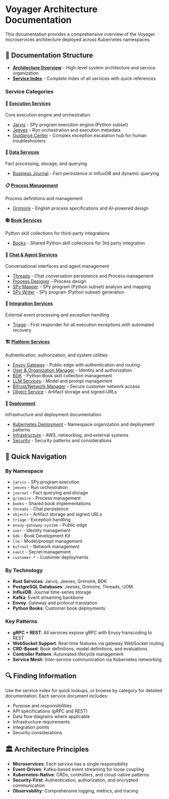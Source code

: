 # Voyager Architecture Documentation

This documentation provides a comprehensive overview of the Voyager microservices architecture deployed across Kubernetes namespaces.

## 📁 Documentation Structure

- **[Architecture Overview](architecture-overview.md)** - High-level system architecture and service organization
- **[Service Index](service-index.md)** - Complete index of all services with quick references

### Service Categories

#### 🚀 [Execution Services](execution-services/)
Core execution engine and orchestration
- [Jarvis](execution-services/jarvis.md) - SPy program execution engine (Python subset)
- [Jeeves](execution-services/jeeves.md) - Run orchestration and execution metadata
- [Guidance Center](execution-services/guidance.md) - Complex exception escalation hub for human troubleshooters

#### 💾 [Data Services](data-services/)
Fact processing, storage, and querying
- [Business Journal](data-services/journal.md) - Fact persistence in InfluxDB and dynamic querying

#### 📋 [Process Management](process-management/)
Process definitions and management
- [Grimoire](process-management/grimoire.md) - English process specifications and AI-powered design

#### 📚 [Book Services](book-services/)
Python skill collections for third-party integrations
- [Books](book-services/books.md) - Shared Python skill collections for 3rd party integration

#### 💬 [Chat & Agent Services](chat-agent-services/)
Conversational interfaces and agent management
- [Threads](chat-agent-services/threads.md) - Chat conversation persistence and Process management
- [Process Designer](chat-agent-services/process-designer.md) - Process design
- [SPy Mapper](chat-agent-services/spy-mapper.md) - SPy program (Python subset) analysis and mapping
- [SPy Writer](chat-agent-services/spy-writer.md) - SPy program (Python subset) generation

#### 🔗 [Integration Services](integration-services/)
External event processing and exception handling
- [Triage](integration-services/triage.md) - First responder for all execution exceptions with automated recovery

#### 🏗️ [Platform Services](platform-services/)
Authentication, authorization, and system utilities
- [Envoy Gateway](platform-services/envoy-gateway.md) - Public edge with authentication and routing
- [User & Organization Manager](platform-services/user-org-manager.md) - Identity and authorization
- [BDK](platform-services/bdk.md) - Python Book skill collection management
- [LLM Services](platform-services/llm-services.md) - Model and prompt management
- [Bifrost/Network Manager](platform-services/bifrost.md) - Secure customer network access
- [Object Service](platform-services/object-service.md) - Artifact storage and signed URLs

#### 🚢 [Deployment](deployment/)
Infrastructure and deployment documentation
- [Kubernetes Deployment](deployment/kubernetes.md) - Namespace organization and deployment patterns
- [Infrastructure](deployment/infrastructure.md) - AWS, networking, and external systems
- [Security](deployment/security.md) - Security patterns and considerations

## 🎯 Quick Navigation

### By Namespace
- `jarvis` - SPy program execution
- `jeeves` - Run orchestration
- `journal` - Fact querying and storage
- `grimoire` - Process management
- `books` - Shared book implementations
- `threads` - Chat persistence
- `objects` - Artifact storage and signed URLs
- `triage` - Exception handling
- `envoy-gateway-system` - Public edge
- `user` - Identity management
- `bdk` - Book Development Kit
- `llm` - Model/prompt management
- `bifrost` - Network management
- `vault` - Secret management
- `customer-*` - Customer deployments

### By Technology
- **Rust Services**: Jarvis, Jeeves, Grimoire, BDK
- **PostgreSQL Databases**: Jeeves, Grimoire, Threads, UOM
- **InfluxDB**: Journal time-series storage
- **Kafka**: Event streaming backbone
- **Envoy**: Gateway and protocol translation
- **Python Books**: Customer book deployments

### Key Patterns
- **gRPC + REST**: All services expose gRPC with Envoy transcoding to REST
- **WebSocket Support**: Real-time features via gateway WebSocket routing
- **CRD-Based**: Book definitions, model definitions, and evaluations
- **Controller Pattern**: Automated lifecycle management
- **Service Mesh**: Inter-service communication via Kubernetes networking

## 🔍 Finding Information

Use the service index for quick lookups, or browse by category for detailed documentation. Each service document includes:
- Purpose and responsibilities
- API specifications (gRPC and REST)
- Data flow diagrams where applicable
- Infrastructure requirements
- Integration points
- Security considerations

## 🏛️ Architecture Principles

- **Microservices**: Each service has a single responsibility
- **Event-Driven**: Kafka-based event streaming for loose coupling
- **Kubernetes-Native**: CRDs, controllers, and cloud-native patterns
- **Security-First**: Authentication, authorization, and encrypted communication
- **Observability**: Comprehensive logging, metrics, and tracing
